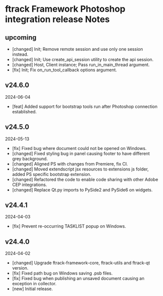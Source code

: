 # ftrack Framework Photoshop integration release Notes


## upcoming

* [changed] Init; Remove remote session and use only one session instead.
* [changed] Init; Use create_api_session utility to create the api session.
* [changed] Host, Client instance; Pass run_in_main_thread argument.
* [fix] Init; Fix on_run_tool_callback options argument.


## v24.6.0
2024-06-04

* [feat] Added support for bootstrap tools run after Photoshop connection established.


## v24.5.0
2024-05-13

* [fix] Fixed bug where document could not be opened on Windows.
* [changed] Fixed styling bug in panel causing footer to have different grey background.
* [changed] Aligned PS with changes from Premiere, fix CI.
* [changed] Moved extendscript jsx resources to extensions js folder, added PS specific bootstrap extension.
* [changed] Refactored the code to enable code sharing with other Adobe CEP integrations.
* [changed] Replace Qt.py imports to PySide2 and PySide6 on widgets.

## v24.4.1
2024-04-03

* [fix] Prevent re-occurring TASKLIST popup on Windows.

## v24.4.0
2024-04-02

* [changed] Upgrade ftrack-framework-core, ftrack-utils and ftrack-qt version.
* [fix] Fixed path bug on Windows saving .psb files.
* [fix] Fixed bug when publishing an unsaved document causing an exception in collector.
* [new] Initial release.
